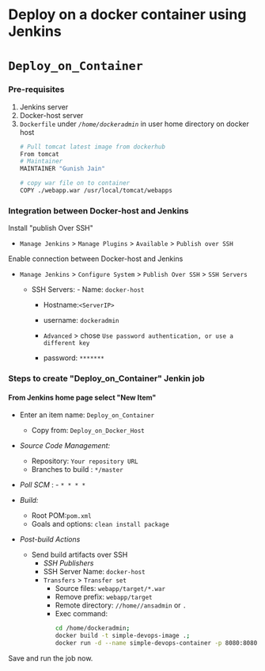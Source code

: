 # Deploy on a docker container using Jenkins 
# `Deploy_on_Container`

### Pre-requisites

1. Jenkins server 
1. Docker-host server 
1. `Dockerfile` under *`/home/dockeradmin`* in user home directory on docker host 
   ```sh 
   # Pull tomcat latest image from dockerhub 
   From tomcat
   # Maintainer
   MAINTAINER "Gunish Jain" 

   # copy war file on to container 
   COPY ./webapp.war /usr/local/tomcat/webapps
### Integration between Docker-host and Jenkins

Install "publish Over SSH"
 - `Manage Jenkins` > `Manage Plugins` > `Available` > `Publish over SSH`

Enable connection between Docker-host and Jenkins

- `Manage Jenkins` > `Configure System` > `Publish Over SSH` > `SSH Servers` 

	- SSH Servers:
                - Name: `docker-host`
		- Hostname:`<ServerIP>`
		- username: `dockeradmin`
               
       -  `Advanced` > chose `Use password authentication, or use a different key`
		 - password: `*******`
 
### Steps to create "Deploy_on_Container" Jenkin job
#### From Jenkins home page select "New Item"
   - Enter an item name: `Deploy_on_Container`
     - Copy from: `Deploy_on_Docker_Host`
     
   - *Source Code Management:*
      - Repository: `Your repository URL`
      - Branches to build : `*/master`  
   - *Poll SCM* :      - `* * * *`

   - *Build:*
     - Root POM:`pom.xml`
     - Goals and options: `clean install package`

 - *Post-build Actions*
   - Send build artifacts over SSH
     - *SSH Publishers*
      - SSH Server Name: `docker-host`
       - `Transfers` >  `Transfer set`
            - Source files: `webapp/target/*.war`
	       - Remove prefix: `webapp/target`
	       - Remote directory: `//home//ansadmin` or `.`
	       - Exec command: 
                ```sh 
                cd /home/dockeradmin;
                docker build -t simple-devops-image .; 
                docker run -d --name simple-devops-container -p 8080:8080 simple-devops-image;
                ```

Save and run the job now.
